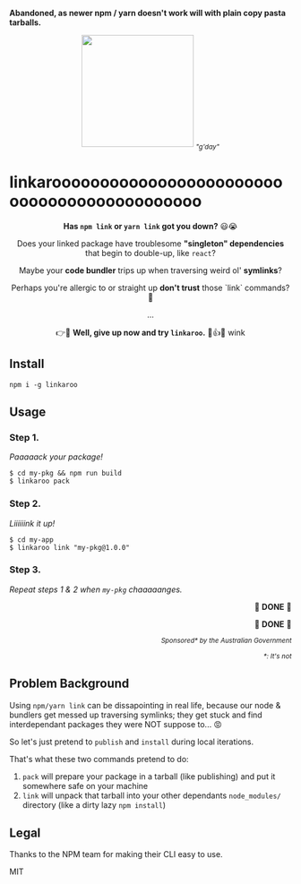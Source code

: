 **Abandoned, as newer npm / yarn doesn't work will with plain copy pasta tarballs.**

<p align="center">
  <img width="200px" src="https://gitcdn.xyz/repo/loklaan/b7e398d15dff9c59d10a9906d596ad8d/raw/5a0c5271242558eb1bd40e7bef5b1b2b17cfa78c/linkaroo.svg" />
  <sub><em>"g'day"</em></sub>
</p>

# linkaroooooooooooooooooooooooooooooooooooooooooooo

<p align="center">
<strong>Has <code>npm link</code> or <code/>yarn link</code> got you down?</strong> 😃😭
</p>

<p align="center">
Does your linked package have troublesome <strong>"singleton" dependencies</strong> that begin to double-up, like <code>react</code>?
</p>

<p align="center">
Maybe your <strong>code bundler</strong> trips up when traversing weird ol' <strong>symlinks</strong>?
</p>

<p align="center">
Perhaps you're allergic to or straight up <strong>don't trust</strong> those `link` commands? 🤷‍
</p>


<p align="center">
...
</p>


<p align="center">
👉🦘 <strong>Well, give up now and try <code>linkaroo</code>.</strong> 🦘👍😉 wink
</p>

## Install

```shell
npm i -g linkaroo
```

## Usage

### Step 1.

_Paaaaack your package!_

```shell
$ cd my-pkg && npm run build
$ linkaroo pack
```

### Step 2.

_Liiiiiink it up!_

```shell
$ cd my-app
$ linkaroo link "my-pkg@1.0.0"
```

### Step 3.

_Repeat steps 1 & 2 when `my-pkg` chaaaaanges._

<p align="right">
👏 <strong>DONE</strong> 👏
</p>
<p align="right">
👏 <strong>DONE</strong> 👏
</p>
<p align="right">
<sub><em>Sponsored* by the Australian Government</em></sub>
</p>
<p align="right">
<sub><em>*: It's not</em></sub>
</p>

## Problem Background

Using `npm/yarn link` can be dissapointing in real life, because our node & bundlers get messed up traversing symlinks; they get stuck and find interdependant packages they were NOT suppose to... 😡

So let's just pretend to `publish` and `install` during local iterations.

That's what these two commands pretend to do:
1. `pack` will prepare your package in a tarball (like publishing) and put it somewhere safe on your machine
2. `link` will unpack that tarball into your other dependants `node_modules/` directory (like a dirty lazy `npm install`)

## Legal

Thanks to the NPM team for making their CLI easy to use.

MIT
